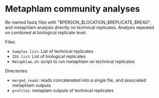 # Metaphlam community analyses

Re-named fastq files with "$PERSON_$LOCATION_$REPLICATE_$READ", and metaphlam analysis directly on technical replicates. Analysis repeated on combined at biological replicate level. 

Files:

- `Samples.list`: List of technical replicates
- `IDS.list`: List of biological replicates
- `Metaphlam.sh`: script to run metaphlam on technical replicates

Directories:

- `merged_reads`: reads concatenated into a single file, and associated metaphlam outputs
- `profiles`: metaplam outputs of technical replicates

